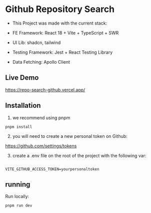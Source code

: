 
# Github Repository Search

 

- This Project was made with the current stack:

- FE Framework: React 18 + Vite + TypeScript + SWR

- UI Lib: shadcn, tailwind

- Testing Framework: Jest + React Testing Library

- Data Fetching: Apollo Client

  
  

## Live Demo

https://repo-search-github.vercel.app/

  

## Installation

  

1. we recommend using pnpm

`pnpm install`

  

2. you will need to create a new personal token on Github:

https://github.com/settings/tokens

  

3. create a .env file on the root of the project with the following var:

```

VITE_GITHUB_ACCESS_TOKEN=yourpersonaltoken

```

  

## running

Run locally:

`pnpm run dev`